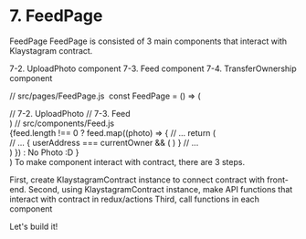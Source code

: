 # 7. FeedPage

FeedPage
FeedPage is consisted of 3 main components that interact with Klaystagram contract.

​7-2. UploadPhoto component
7-3. Feed component
7-4. TransferOwnership component​

// src/pages/FeedPage.js
​
const FeedPage = () => (
  <main className="FeedPage">
    <UploadButton />               // 7-2. UploadPhoto
    <Feed />                       // 7-3. Feed
  </main>
)
// src/components/Feed.js
​
<div className="Feed">
  {feed.length !== 0
    ? feed.map((photo) => {
      // ...
      return (
        <div className="FeedPhoto" key={id}>
​
            // ...
            {
              userAddress === currentOwner && (
                <TransferOwnershipButton   // 7-4. TransferOwnership
                  className="FeedPhoto__transferOwnership"
                  id={id}
                  issueDate={issueDate}
                  currentOwner={currentOwner}
                />
              )
            }
            // ...
        </div>
      )
    })
    : <span className="Feed__empty">No Photo :D</span>
  }
</div>
)
To make component interact with contract, there are 3 steps.

First, create KlaystagramContract instance to connect contract with front-end. Second, using KlaystagramContract instance, make API functions that interact with contract in redux/actions
Third, call functions in each component

Let's build it!
